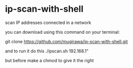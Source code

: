 # ip-scan-with-shell
scan IP addresses connected in a network

you can download using this command on your terminal:

git clone https://github.com/mugirawa/ip-scan-with-shell.git

and to run it do this ./ipscan.sh 192.168.1"

but before make a chmod to give it the right
